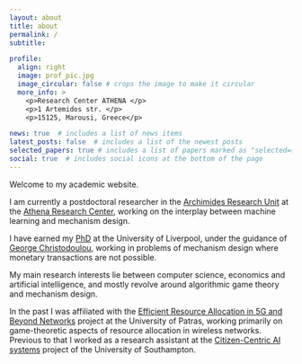 ```yaml
---
layout: about
title: about
permalink: /
subtitle: 

profile:
  align: right
  image: prof_pic.jpg
  image_circular: false # crops the image to make it circular
  more_info: >
    <p>Research Center ATHENA </p>
    <p>1 Artemidos str. </p>
    <p>15125, Marousi, Greece</p>

news: true  # includes a list of news items
latest_posts: false  # includes a list of the newest posts
selected_papers: true # includes a list of papers marked as "selected={true}"
social: true  # includes social icons at the bottom of the page
---
```


Welcome to my academic website.

I am currently a postdoctoral researcher in the [Archimides Research Unit](https://archimedesai.gr) at the [Athena Research Center](https://www.athenarc.gr), working on the interplay between machine learning and mechanism design.

I have earned my [PhD](https://livrepository.liverpool.ac.uk/3154234/1/201264352_April2022.pdf) at the University of Liverpool, under the guidance of [George Christodoulou](https://sites.google.com/view/gchristo), working in problems of mechanism design where monetary transactions are not possible. 

My main research interests lie between computer science, economics and artificial intelligence, and mostly revolve around algorithmic game theory and mechanism design.

In the past I was affiliated with the
[Efficient Resource Allocation in 5G and Beyond Networks](https://era5g.upatras.gr) project at the University of Patras, working primarily on game-theoretic
aspects of resource allocation in wireless networks. Previous to that I worked as a research assistant at the
[Citizen-Centric AI systems](https://www.ccais.ac.uk) project of the University of Southampton.

